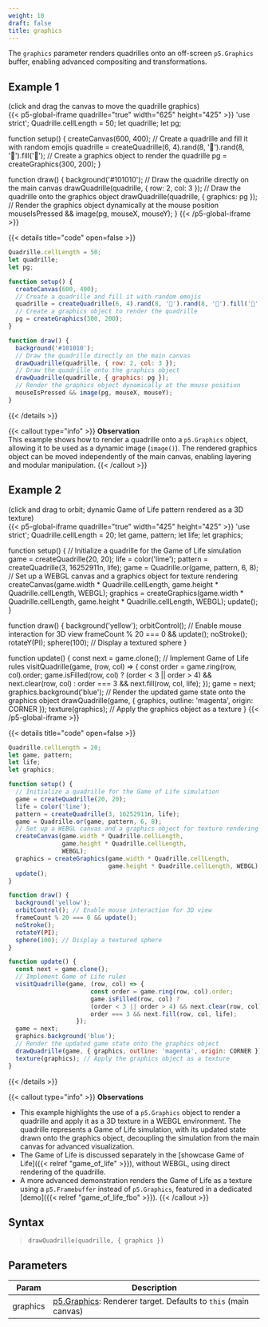```yaml
---
weight: 10
draft: false
title: graphics
---
```


The `graphics` parameter renders quadrilles onto an off-screen `p5.Graphics` buffer, enabling advanced compositing and transformations.

## Example 1

(click and drag the canvas to move the quadrille graphics)\
{{< p5-global-iframe quadrille="true" width="625" height="425" >}}
'use strict';
Quadrille.cellLength = 50;
let quadrille;
let pg;

function setup() {
  createCanvas(600, 400);
  // Create a quadrille and fill it with random emojis
  quadrille = createQuadrille(6, 4).rand(8, '🐉').rand(8, '🦄').fill('🦖');
  // Create a graphics object to render the quadrille
  pg = createGraphics(300, 200);
}

function draw() {
  background('#101010');
  // Draw the quadrille directly on the main canvas
  drawQuadrille(quadrille, { row: 2, col: 3 });
  // Draw the quadrille onto the graphics object
  drawQuadrille(quadrille, { graphics: pg });
  // Render the graphics object dynamically at the mouse position
  mouseIsPressed && image(pg, mouseX, mouseY);
}
{{< /p5-global-iframe >}}

{{< details title="code" open=false >}}
```js
Quadrille.cellLength = 50;
let quadrille;
let pg;

function setup() {
  createCanvas(600, 400);
  // Create a quadrille and fill it with random emojis
  quadrille = createQuadrille(6, 4).rand(8, '🐉').rand(8, '🦄').fill('🦖');
  // Create a graphics object to render the quadrille
  pg = createGraphics(300, 200);
}

function draw() {
  background('#101010');
  // Draw the quadrille directly on the main canvas
  drawQuadrille(quadrille, { row: 2, col: 3 });
  // Draw the quadrille onto the graphics object
  drawQuadrille(quadrille, { graphics: pg });
  // Render the graphics object dynamically at the mouse position
  mouseIsPressed && image(pg, mouseX, mouseY);
}
```
{{< /details >}}

{{< callout type="info" >}}
**Observation**\
This example shows how to render a quadrille onto a `p5.Graphics` object, allowing it to be used as a dynamic image (`image()`). The rendered graphics object can be moved independently of the main canvas, enabling layering and modular manipulation.
{{< /callout >}}

## Example 2

(click and drag to orbit; dynamic Game of Life pattern rendered as a 3D texture)\
{{< p5-global-iframe quadrille="true" width="425" height="425" >}}
'use strict';
Quadrille.cellLength = 20;
let game, pattern;
let life;
let graphics;

function setup() {
  // Initialize a quadrille for the Game of Life simulation
  game = createQuadrille(20, 20);
  life = color('lime');
  pattern = createQuadrille(3, 16252911n, life);
  game = Quadrille.or(game, pattern, 6, 8);
  // Set up a WEBGL canvas and a graphics object for texture rendering
  createCanvas(game.width * Quadrille.cellLength,
               game.height * Quadrille.cellLength,
               WEBGL);
  graphics = createGraphics(game.width * Quadrille.cellLength,
                            game.height * Quadrille.cellLength, WEBGL);
  update();
}

function draw() {
  background('yellow');
  orbitControl(); // Enable mouse interaction for 3D view
  frameCount % 20 === 0 && update();
  noStroke();
  rotateY(PI);
  sphere(100); // Display a textured sphere
}

function update() {
  const next = game.clone();
  // Implement Game of Life rules
  visitQuadrille(game, (row, col) => {
                       const order = game.ring(row, col).order;
                       game.isFilled(row, col) ?
                       (order < 3 || order > 4) && next.clear(row, col) :
                       order === 3 && next.fill(row, col, life);
                   });
  game = next;
  graphics.background('blue');
  // Render the updated game state onto the graphics object
  drawQuadrille(game, { graphics, outline: 'magenta', origin: CORNER });
  texture(graphics); // Apply the graphics object as a texture
}
{{< /p5-global-iframe >}}

{{< details title="code" open=false >}}
```js
Quadrille.cellLength = 20;
let game, pattern;
let life;
let graphics;

function setup() {
  // Initialize a quadrille for the Game of Life simulation
  game = createQuadrille(20, 20);
  life = color('lime');
  pattern = createQuadrille(3, 16252911n, life);
  game = Quadrille.or(game, pattern, 6, 8);
  // Set up a WEBGL canvas and a graphics object for texture rendering
  createCanvas(game.width * Quadrille.cellLength,
               game.height * Quadrille.cellLength,
               WEBGL);
  graphics = createGraphics(game.width * Quadrille.cellLength,
                            game.height * Quadrille.cellLength, WEBGL);
  update();
}

function draw() {
  background('yellow');
  orbitControl(); // Enable mouse interaction for 3D view
  frameCount % 20 === 0 && update();
  noStroke();
  rotateY(PI);
  sphere(100); // Display a textured sphere
}

function update() {
  const next = game.clone();
  // Implement Game of Life rules
  visitQuadrille(game, (row, col) => {
                       const order = game.ring(row, col).order;
                       game.isFilled(row, col) ?
                       (order < 3 || order > 4) && next.clear(row, col) :
                       order === 3 && next.fill(row, col, life);
                   });
  game = next;
  graphics.background('blue');
  // Render the updated game state onto the graphics object
  drawQuadrille(game, { graphics, outline: 'magenta', origin: CORNER });
  texture(graphics); // Apply the graphics object as a texture
}
```
{{< /details >}}

{{< callout type="info" >}}
**Observations**  
* This example highlights the use of a `p5.Graphics` object to render a quadrille and apply it as a 3D texture in a WEBGL environment. The quadrille represents a Game of Life simulation, with its updated state drawn onto the graphics object, decoupling the simulation from the main canvas for advanced visualization.
* The Game of Life is discussed separately in the [showcase Game of Life]({{< relref "game_of_life" >}}), without WEBGL, using direct rendering of the quadrille.
* A more advanced demonstration renders the Game of Life as a texture using a `p5.Framebuffer` instead of `p5.Graphics`, featured in a dedicated [demo]({{< relref "game_of_life_fbo" >}}).
{{< /callout >}}

## Syntax

> `drawQuadrille(quadrille, { graphics })`

## Parameters

| Param    | Description                                                                                                |
|----------|------------------------------------------------------------------------------------------------------------|
| graphics | [p5.Graphics](https://p5js.org/reference/#/p5.Graphics): Renderer target. Defaults to `this` (main canvas) |